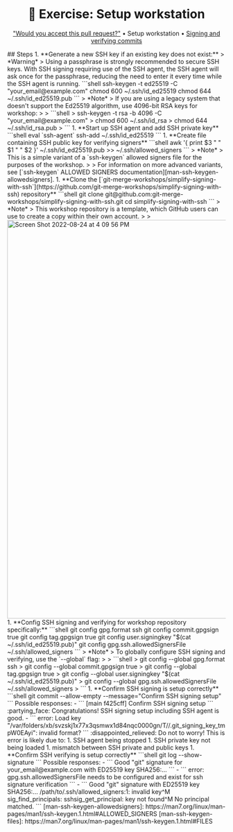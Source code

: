 <h1 align="center">&#127890; Exercise: Setup workstation</h1>
<p align="center">
  <a href="would-you-accept-pr.md">"Would you accept this pull request?"</a> •
  Setup workstation •
  <a href="sign-verify-commits.md">Signing and verifying commits</a>
</p>
## Steps
1. **Generate a new SSH key if an existing key does not exist:**
   > *Warning*
   > Using a passphrase is strongly recommended to secure SSH keys.  With SSH signing requiring use of the SSH agent, the SSH agent will ask once for the passphrase, reducing the need to enter it every time while the SSH agent is running.
   ```shell
   ssh-keygen -t ed25519 -C "your_email@example.com"
   chmod 600 ~/.ssh/id_ed25519
   chmod 644 ~/.ssh/id_ed25519.pub
   ```
   > *Note*
   > If you are using a legacy system that doesn't support the Ed25519 algorithm, use 4096-bit RSA keys for workshop:
   >
   > ```shell
   > ssh-keygen -t rsa -b 4096 -C "your_email@example.com"
   > chmod 600 ~/.ssh/id_rsa
   > chmod 644 ~/.ssh/id_rsa.pub
   > ```
1. **Start up SSH agent and add SSH private key**
   ```shell
   eval `ssh-agent`
   ssh-add ~/.ssh/id_ed25519
   ```
1. **Create file containing SSH public key for verifying signers**
   ```shell
   awk '{ print $3 " " $1 " " $2 }' ~/.ssh/id_ed25519.pub >> ~/.ssh/allowed_signers
   ```
   > *Note*
   > This is a simple variant of a `ssh-keygen` allowed signers file for the purposes of the workshop.
   >
   > For information on more advanced variants, see [`ssh-keygen` ALLOWED SIGNERS documentation][man-ssh-keygen-allowedsigners].
1. **Clone the [`git-merge-workshops/simplify-signing-with-ssh`](https://github.com/git-merge-workshops/simplify-signing-with-ssh) repository**
   ```shell
   git clone git@github.com:git-merge-workshops/simplify-signing-with-ssh.git
   cd simplify-signing-with-ssh
   ```
   > *Note*
   > This workshop repository is a template, which GitHub users can use to create a copy within their own account.
   >
   > <img width="920" alt="Screen Shot 2022-08-24 at 4 09 56 PM" src="https://user-images.githubusercontent.com/2089743/186513817-73b33136-0672-4a88-9c93-172404c2490f.png">
1. **Config SSH signing and verifying for workshop repository specifically:**
   ```shell
   git config gpg.format ssh
   git config commit.gpgsign true
   git config tag.gpgsign true
   git config user.signingkey "$(cat ~/.ssh/id_ed25519.pub)"
   git config gpg.ssh.allowedSignersFile ~/.ssh/allowed_signers
   ```
   > *Note*
   > To globally configure SSH signing and verifying, use the `--global` flag:
   >
   > ```shell
   > git config --global gpg.format ssh
   > git config --global commit.gpgsign true
   > git config --global tag.gpgsign true
   > git config --global user.signingkey "$(cat ~/.ssh/id_ed25519.pub)"
   > git config --global gpg.ssh.allowedSignersFile ~/.ssh/allowed_signers
   > ```
1. **Confirm SSH signing is setup correctly**
   ```shell
   git commit --allow-empty --message="Confirm SSH signing setup"
   ```
   Possible responses:
   - ```
     [main f425cff] Confirm SSH signing setup
     ```
     :partying_face: Congratulations!  SSH signing setup including SSH agent is good.
   - ```
     error: Load key "/var/folders/xb/svzskj1x77x3qsmwx1d84nqc0000gn/T//.git_signing_key_tmpW0EAyi": invalid format?
     ```
     :disappointed_relieved: Do not to worry!  This is error is likely due to:
     1. SSH agent being stopped
     1. SSH private key not being loaded
     1. mismatch between SSH private and public keys
1. **Confirm SSH verifying is setup correctly**
   ```shell
   git log --show-signature
   ```
   Possible responses:
   - ```
     Good "git" signature for your_email@example.com with ED25519 key SHA256:...
     ```
   - ```
     error: gpg.ssh.allowedSignersFile needs to be configured and exist for ssh signature verification
     ```
   - ```
     Good "git" signature with ED25519 key SHA256:...
     /path/to/.ssh/allowed_signers:1: invalid key^M
     sig_find_principals: sshsig_get_principal: key not found^M
     No principal matched.
     ```
[man-ssh-keygen-allowedsigners]: https://man7.org/linux/man-pages/man1/ssh-keygen.1.html#ALLOWED_SIGNERS
[man-ssh-keygen-files]: https://man7.org/linux/man-pages/man1/ssh-keygen.1.html#FILES